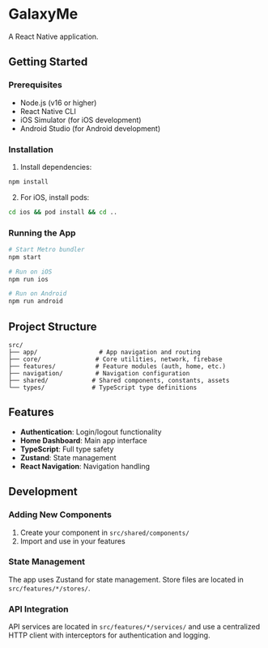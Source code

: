 # GalaxyMe

A React Native application.

## Getting Started

### Prerequisites

- Node.js (v16 or higher)
- React Native CLI
- iOS Simulator (for iOS development)
- Android Studio (for Android development)

### Installation

1. Install dependencies:
```bash
npm install
```

2. For iOS, install pods:
```bash
cd ios && pod install && cd ..
```

### Running the App

```bash
# Start Metro bundler
npm start

# Run on iOS
npm run ios

# Run on Android
npm run android
```

## Project Structure

```
src/
├── app/                 # App navigation and routing
├── core/               # Core utilities, network, firebase
├── features/           # Feature modules (auth, home, etc.)
├── navigation/         # Navigation configuration
├── shared/            # Shared components, constants, assets
└── types/             # TypeScript type definitions
```

## Features

- **Authentication**: Login/logout functionality
- **Home Dashboard**: Main app interface
- **TypeScript**: Full type safety
- **Zustand**: State management
- **React Navigation**: Navigation handling

## Development

### Adding New Components

1. Create your component in `src/shared/components/`
2. Import and use in your features

### State Management

The app uses Zustand for state management. Store files are located in `src/features/*/stores/`.

### API Integration

API services are located in `src/features/*/services/` and use a centralized HTTP client with interceptors for authentication and logging.

